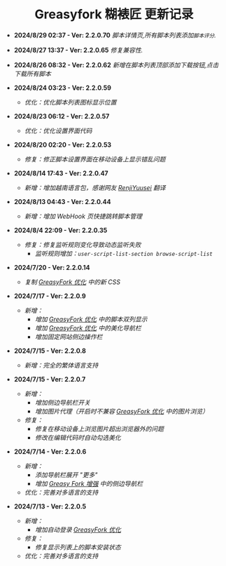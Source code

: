 <h1 align="center">Greasyfork 糊裱匠 更新记录</h1>

- **2024/8/29 02:37 - Ver: 2.2.0.70** *脚本详情页,所有脚本列表添加`脚本评分`.*
- **2024/8/27 13:37 - Ver: 2.2.0.65** *修复兼容性.*
- **2024/8/26 08:32 - Ver: 2.2.0.62** *新增在脚本列表顶部添加下载按钮,点击下载所有脚本*
- **2024/8/24 03:23 - Ver: 2.2.0.59**
  - *优化：优化脚本列表图标显示位置*

- **2024/8/23 06:12 - Ver: 2.2.0.57**
  - *优化：优化设置界面代码*

- **2024/8/20 02:20 - Ver: 2.2.0.53**
  - *修复：修正脚本设置界面在移动设备上显示错乱问题*

- **2024/8/14 17:43 - Ver: 2.2.0.47**
  - *新增：增加越南语言包，感谢网友 [RenjiYuusei](https://greasyfork.org/zh-CN/scripts/497346/discussions/255571) 翻译*

- **2024/8/13 04:43 - Ver: 2.2.0.44**
  - *新增：增加 WebHook 页快捷跳转脚本管理*

- **2024/8/4 22:09 - Ver: 2.2.0.35**
  - *修复：修复监听规则变化导致动态监听失败*
    - *监听规则增加：`user-script-list-section browse-script-list`*

- **2024/7/20 - Ver: 2.2.0.14**
  - *复制 [GreasyFork 优化](https://greasyfork.org/zh-CN/scripts/475722) 中的新 CSS*

- **2024/7/17 - Ver: 2.2.0.9**
  - *新增：*
    - *增加 [GreasyFork 优化](https://greasyfork.org/zh-CN/scripts/475722) 中的脚本双列显示*
    - *增加 [GreasyFork 优化](https://greasyfork.org/zh-CN/scripts/475722) 中的美化导航栏*
    - *增加固定网站侧边操作栏*

- **2024/7/15 - Ver: 2.2.0.8**
  - *新增：完全的繁体语言支持*

- **2024/7/15 - Ver: 2.2.0.7**
  - *新增：*
    - *增加侧边导航栏开关*
    - *增加图片代理（开启时不兼容 [GreasyFork 优化](https://greasyfork.org/zh-CN/scripts/475722) 中的图片浏览）*
  - *修复：*
    - *修复在移动设备上浏览图片超出浏览器外的问题*
    - *修改在编辑代码时自动勾选美化*

- **2024/7/14 - Ver: 2.2.0.6**
  - *新增：*
    - *添加导航栏展开 "更多"*
    - *增加 [Greasy Fork 增强](https://greasyfork.org/zh-CN/scripts/467078) 中的侧边导航栏*
  - *优化：完善对多语言的支持*

- **2024/7/13 - Ver: 2.2.0.5**
  - *新增：*
    - *增加自动登录 [GreasyFork 优化](https://greasyfork.org/zh-CN/scripts/475722)*
  - *修复：*
    - *修复显示列表上的脚本安装状态*
  - *优化：完善对多语言的支持*
